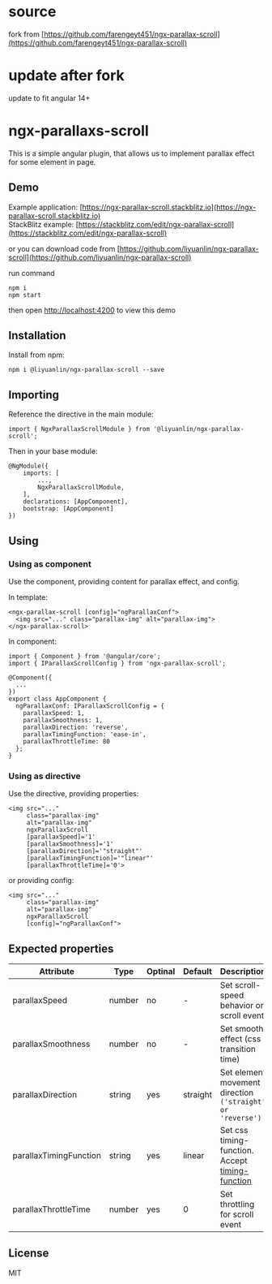 # source
 fork from  [https://github.com/farengeyt451/ngx-parallax-scroll](https://github.com/farengeyt451/ngx-parallax-scroll)
# update after fork
 
 update to fit angular 14+

# ngx-parallaxs-scroll

This is a simple angular plugin, that allows us to implement parallax effect for some element in page.

## Demo

Example application: [https://ngx-parallax-scroll.stackblitz.io](https://ngx-parallax-scroll.stackblitz.io)
<br/>
StackBlitz example: [https://stackblitz.com/edit/ngx-parallax-scroll](https://stackblitz.com/edit/ngx-parallax-scroll)


or  you can download code from [https://github.com/liyuanlin/ngx-parallax-scroll](https://github.com/liyuanlin/ngx-parallax-scroll)

run command 
```
npm i
npm start
```
then open [http://localhost:4200](http://localhost:4200) to view this demo 
## Installation

Install from npm:

`npm i @liyuanlin/ngx-parallax-scroll --save`

## Importing

Reference the directive in the main module:

`import { NgxParallaxScrollModule } from '@liyuanlin/ngx-parallax-scroll';`

Then in your base module:

    @NgModule({
        imports: [
            ...,
            NgxParallaxScrollModule,
        ],
        declarations: [AppComponent],
        bootstrap: [AppComponent]
    })

## Using

### Using as component

Use the component, providing content for parallax effect, and config.

In template:

    <ngx-parallax-scroll [config]="ngParallaxConf">
      <img src="..." class="parallax-img" alt="parallax-img">
    </ngx-parallax-scroll>

In component:

    import { Component } from '@angular/core';
    import { IParallaxScrollConfig } from 'ngx-parallax-scroll';

    @Component({
      ...
    })
    export class AppComponent {
      ngParallaxConf: IParallaxScrollConfig = {
        parallaxSpeed: 1,
        parallaxSmoothness: 1,
        parallaxDirection: 'reverse',
        parallaxTimingFunction: 'ease-in',
        parallaxThrottleTime: 80
      };
    }

### Using as directive

Use the directive, providing properties:

    <img src="..."
         class="parallax-img"
         alt="parallax-img"
         ngxParallaxScroll
         [parallaxSpeed]='1'
         [parallaxSmoothness]='1'
         [parallaxDirection]='"straight"'
         [parallaxTimingFunction]='"linear"'
         [parallaxThrottleTime]='0'>

or providing config:

    <img src="..."
         class="parallax-img"
         alt="parallax-img"
         ngxParallaxScroll
         [config]="ngParallaxConf">

## Expected properties

| Attribute              | Type   | Optinal | Default  | Description                                                                                                                |
| ---------------------- | ------ | ------- | -------- | -------------------------------------------------------------------------------------------------------------------------- |
| parallaxSpeed          | number | no      | -        | Set scroll-speed behavior on scroll event                                                                                  |
| parallaxSmoothness     | number | no      | -        | Set smooth effect (css transition time)                                                                                    |
| parallaxDirection      | string | yes     | straight | Set element movement direction <br> `('straight' or 'reverse')`                                                            |
| parallaxTimingFunction | string | yes     | linear   | Set css timing-function. <br> Accept [ timing-function ](https://developer.mozilla.org/en-US/docs/Web/CSS/timing-function) |
| parallaxThrottleTime   | number | yes     | 0        | Set throttling for scroll event                                                                                            |

## License

MIT

